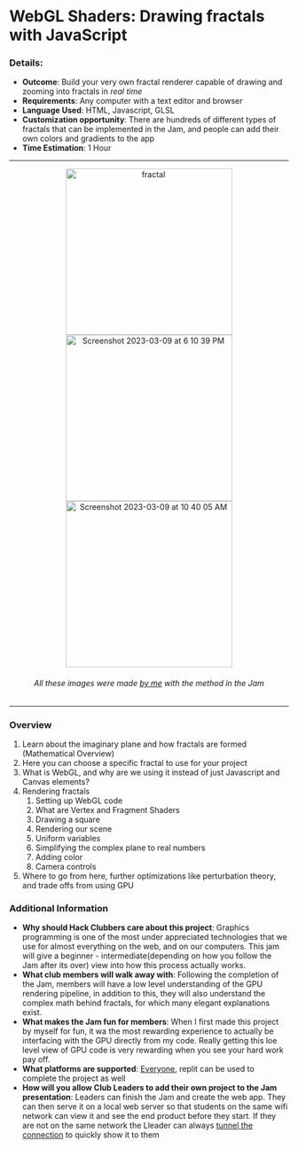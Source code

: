 # WebGL Shaders: Drawing fractals with JavaScript

### Details:
* __Outcome__: Build your very own fractal renderer capable of drawing and zooming into fractals in *real time*
* __Requirements__: Any computer with a text editor and browser
* __Language Used__: HTML, Javascript, GLSL
* __Customization opportunity__: There are hundreds of different types of fractals that can be implemented in the Jam, and people can add their own colors and gradients to the app
* __Time Estimation__: 1 Hour

---
<p align=center>
<img width="300" alt="fractal" src="https://github.com/NalinPlad/Jams/assets/43052612/54b85359-07ee-4f4f-bd5a-cf99ebb57c7b">
<img width="300" alt="Screenshot 2023-03-09 at 6 10 39 PM" src="https://github.com/NalinPlad/Jams/assets/43052612/df4e62eb-a65e-413b-bb3b-ef38f03bbe89">
<img width="300" alt="Screenshot 2023-03-09 at 10 40 05 AM" src="https://github.com/NalinPlad/Jams/assets/43052612/592be5d1-a93d-4aaa-86c1-5ad8576b8392">

<h6 align=center>All these images were made <a href="https://github.com/NalinPlad/gpu_fractals">by me</a> with the method in the Jam</h6></p>


---


### Overview
1) Learn about the imaginary plane and how fractals are formed (Mathematical Overview)
2) Here you can choose a specific fractal to use for your project
3) What is WebGL, and why are we using it instead of just Javascript and Canvas elements?
4) Rendering fractals
    1) Setting up WebGL code
    3) What are Vertex and Fragment Shaders
    2) Drawing a square
    3) Rendering our scene
    4) Uniform variables
    5) Simplifying the complex plane to real numbers
    6) Adding color
    7) Camera controls
5) Where to go from here, further optimizations like perturbation theory, and trade offs from using GPU


### Additional Information
* __Why should Hack Clubbers care about this project__: Graphics programming is one of the most under appreciated technologies that we use for almost everything on the web, and on our computers. This jam will give a beginner - intermediate(depending on how you follow the Jam after its over) view into how this process actually works.
* __What club members will walk away with__: Following the completion of the Jam, members will have a low level understanding of the GPU rendering pipeline, in addition to this, they will also understand the complex math behind fractals, for which many elegant explanations exist.
* __What makes the Jam fun for members__: When I first made this project by myself for fun, it wa the most rewarding experience to actually be interfacing with the GPU directly from my code. Really getting this loe level view of GPU code is very rewarding when you see your hard work pay off.
* __What platforms are supported__: [Everyone](https://caniuse.com/webgl), replit can be used to complete the project as well
* __How will you allow Club Leaders to add their own project to the Jam presentation__: Leaders can finish the Jam and create the web app. They can then serve it on a local web server so that students on the same wifi network can view it and see the end product before they start. If they are not on the same network the Lleader can always [tunnel the connection](https://theboroer.github.io/localtunnel-www/) to quickly show it to them
